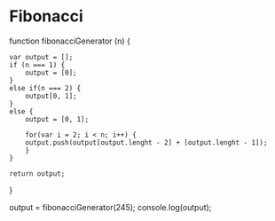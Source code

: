 # Fibonacci
function fibonacciGenerator (n) {

    var output = [];
    if (n === 1) {
        output = [0];
    }
    else if(n === 2) {
        output[0, 1];
    }
    else {
        output = [0, 1];

        for(var i = 2; i < n; i++) {
        output.push(output[output.lenght - 2] + [output.lenght - 1]); 
        }
    }

    return output;
}

output = fibonacciGenerator(245);
console.log(output);
